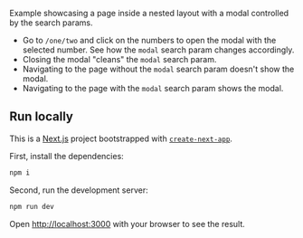 Example showcasing a page inside a nested layout with a modal controlled by the search params.

- Go to `/one/two` and click on the numbers to open the modal with the selected number. See how the `modal` search param changes accordingly.
- Closing the modal "cleans" the `modal` search param.
- Navigating to the page without the `modal` search param doesn't show the modal.
- Navigating to the page with the `modal` search param shows the modal.

## Run locally

This is a [Next.js](https://nextjs.org/) project bootstrapped with [`create-next-app`](https://github.com/vercel/next.js/tree/canary/packages/create-next-app).

First, install the dependencies:

```bash
npm i
```

Second, run the development server:

```bash
npm run dev
```

Open [http://localhost:3000](http://localhost:3000) with your browser to see the result.
